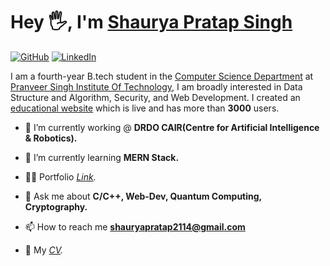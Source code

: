 # Hey 🖐, I'm [Shaurya Pratap Singh](https://shaurya010.github.io/ShauryaPratap.dev/index.html)

[![GitHub](https://www.google.com/url?sa=i&url=https%3A%2F%2Fen.m.wikipedia.org%2Fwiki%2FFile%3AGoogle_Scholar_logo.svg&psig=AOvVaw0VWAxOmjGE4QveRL-1EDK6&ust=1715312210849000&source=images&cd=vfe&opi=89978449&ved=0CBIQjRxqFwoTCNC08YvH_oUDFQAAAAAdAAAAABAJ)](https://github.com/shaurya010)
[![LinkedIn](https://img.shields.io/badge/LinkedIn-Shaurya_Pratap_Singh-0c66c3.svg)](https://www.linkedin.com/in/shaurya-pratap-singh010/)

I am a fourth-year B.tech student in the <a href='https://www.psit.ac.in/academics/eb/computer-science-and-engineering' target="_blank">Computer Science Department</a> at
  <a href='https://www.psit.ac.in/' target="_blank">Pranveer Singh Institute Of Technology</a>, I am broadly
  interested in Data Structure and Algorithm, Security, and Web Development. I created an <a href="https://shaurya010.github.io/Take_You_Online/" target="_blank" alt="website">educational website</a> which is live and has more than <strong>3000</strong> users.
  <br>

- 🔭 I’m currently working @ **DRDO CAIR(Centre for Artificial Intelligence & Robotics).**

- 🌱 I’m currently learning **MERN Stack.**

- 👨‍💻 Portfolio *<a href="https://shaurya010.github.io/ShauryaPratap.dev/index.html">Link</a>.*

- 💬 Ask me about **C/C++, Web-Dev, Quantum Computing, Cryptography.**

- 📫 How to reach me **shauryapratap2114@gmail.com**

- 📄 My *<a href="https://drive.google.com/file/d/1o8aLPMPAclQunj1qATZh9Km_a-B6gsyU/view">CV</a>.*
 




 






